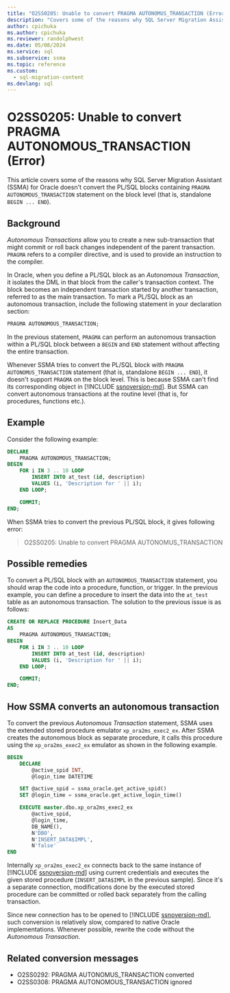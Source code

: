 ```yaml
---
title: "O2SS0205: Unable to convert PRAGMA AUTONOMUS_TRANSACTION (Error)"
description: "Covers some of the reasons why SQL Server Migration Assistant (SSMA) for Oracle does not convert the PL/SQL blocks containing PRAGMA AUTONOMOUS_TRANSACTION statement on the block level (i.e. standalone BEGIN ... END)."
author: cpichuka
ms.author: cpichuka
ms.reviewer: randolphwest
ms.date: 05/08/2024
ms.service: sql
ms.subservice: ssma
ms.topic: reference
ms.custom:
  - sql-migration-content
ms.devlang: sql
---
```


# O2SS0205: Unable to convert PRAGMA AUTONOMOUS_TRANSACTION (Error)

This article covers some of the reasons why SQL Server Migration Assistant (SSMA) for Oracle doesn't convert the PL/SQL blocks containing `PRAGMA AUTONOMOUS_TRANSACTION` statement on the block level (that is, standalone `BEGIN ... END`).

## Background

*Autonomous Transactions* allow you to create a new sub-transaction that might commit or roll back changes independent of the parent transaction. `PRAGMA` refers to a compiler directive, and is used to provide an instruction to the compiler.

In Oracle, when you define a PL/SQL block as an *Autonomous Transaction*, it isolates the DML in that block from the caller's transaction context. The block becomes an independent transaction started by another transaction, referred to as the main transaction. To mark a PL/SQL block as an autonomous transaction, include the following statement in your declaration section:

```sql
PRAGMA AUTONOMOUS_TRANSACTION;
```

In the previous statement, `PRAGMA` can perform an autonomous transaction within a PL/SQL block between a `BEGIN` and `END` statement without affecting the entire transaction.

Whenever SSMA tries to convert the PL/SQL block with `PRAGMA AUTONOMUS_TRANSACTION` statement (that is, standalone `BEGIN ... END`), it doesn't support `PRAGMA` on the block level. This is because SSMA can't find its corresponding object in [!INCLUDE [ssnoversion-md](../../../includes/ssnoversion-md.md)]. But SSMA can convert autonomous transactions at the routine level (that is, for procedures, functions etc.).

## Example

Consider the following example:

```sql
DECLARE
    PRAGMA AUTONOMOUS_TRANSACTION;
BEGIN
    FOR i IN 3 .. 10 LOOP
        INSERT INTO at_test (id, description)
        VALUES (i, 'Description for ' || i);
    END LOOP;

    COMMIT;
END;
```

When SSMA tries to convert the previous PL/SQL block, it gives following error:

> O2SS0205: Unable to convert PRAGMA AUTONOMUS_TRANSACTION

## Possible remedies

To convert a PL/SQL block with an `AUTONOMOUS_TRANSACTION` statement, you should wrap the code into a procedure, function, or trigger. In the previous example, you can define a procedure to insert the data into the `at_test` table as an autonomous transaction. The solution to the previous issue is as follows:

```sql
CREATE OR REPLACE PROCEDURE Insert_Data
AS
    PRAGMA AUTONOMOUS_TRANSACTION;
BEGIN
    FOR i IN 3 .. 10 LOOP
        INSERT INTO at_test (id, description)
        VALUES (i, 'Description for ' || i);
    END LOOP;

    COMMIT;
END;
```

## How SSMA converts an autonomous transaction

To convert the previous *Autonomous Transaction* statement, SSMA uses the extended stored procedure emulator `xp_ora2ms_exec2_ex`. After SSMA creates the autonomous block as separate procedure, it calls this procedure using the `xp_ora2ms_exec2_ex` emulator as shown in the following example.

```sql
BEGIN
    DECLARE
        @active_spid INT,
        @login_time DATETIME

    SET @active_spid = ssma_oracle.get_active_spid()
    SET @login_time = ssma_oracle.get_active_login_time()

    EXECUTE master.dbo.xp_ora2ms_exec2_ex
        @active_spid,
        @login_time,
        DB_NAME(),
        N'DBO',
        N'INSERT_DATA$IMPL',
        N'false'
END
```

Internally `xp_ora2ms_exec2_ex` connects back to the same instance of [!INCLUDE [ssnoversion-md](../../../includes/ssnoversion-md.md)] using current credentials and executes the given stored procedure (`INSERT_DATA$IMPL` in the previous sample). Since it's a separate connection, modifications done by the executed stored procedure can be committed or rolled back separately from the calling transaction.

Since new connection has to be opened to [!INCLUDE [ssnoversion-md](../../../includes/ssnoversion-md.md)], such conversion is relatively slow, compared to native Oracle implementations. Whenever possible, rewrite the code without the *Autonomous Transaction*.

## Related conversion messages

- O2SS0292: PRAGMA AUTONOMUS_TRANSACTION converted
- O2SS0308: PRAGMA AUTONOMOUS_TRANSACTION ignored
